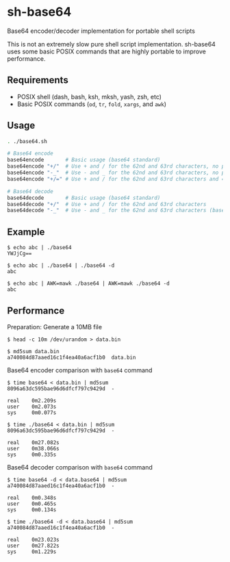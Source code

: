 # sh-base64

Base64 encoder/decoder implementation for portable shell scripts

This is not an extremely slow pure shell script implementation.
sh-base64 uses some basic POSIX commands that are highly portable to improve performance.

## Requirements

- POSIX shell (dash, bash, ksh, mksh, yash, zsh, etc)
- Basic POSIX commands (`od`, `tr`, `fold`, `xargs`, and `awk`)

## Usage

```sh
. ./base64.sh

# Base64 encode
base64encode       # Basic usage (base64 standard)
base64encode "+/"  # Use + and / for the 62nd and 63rd characters, no padding
base64encode "-_"  # Use - and _ for the 62nd and 63rd characters, no padding (base64url)
base64encode "+/=" # Use + and / for the 62nd and 63rd characters and = for padding

# Base64 decode
base64decode       # Basic usage (base64 standard)
base64decode "+/"  # Use + and / for the 62nd and 63rd characters
base64decode "-_"  # Use - and _ for the 62nd and 63rd characters (base64url)
```

## Example

```console
$ echo abc | ./base64
YWJjCg==

$ echo abc | ./base64 | ./base64 -d
abc

$ echo abc | AWK=mawk ./base64 | AWK=mawk ./base64 -d
abc
```

## Performance

Preparation: Generate a 10MB file

```console
$ head -c 10m /dev/urandom > data.bin

$ md5sum data.bin
a740084d87aaed16c1f4ea40a6acf1b0  data.bin
```

Base64 encoder comparison with `base64` command

```console
$ time base64 < data.bin | md5sum
8096a63dc595bae96d6dfcf797c9429d  -

real	0m2.209s
user	0m2.073s
sys 	0m0.077s

$ time ./base64 < data.bin | md5sum
8096a63dc595bae96d6dfcf797c9429d  -

real	0m27.082s
user	0m38.066s
sys 	0m0.335s
```

Base64 decoder comparison with `base64` command

```console
$ time base64 -d < data.base64 | md5sum
a740084d87aaed16c1f4ea40a6acf1b0  -

real	0m0.348s
user	0m0.465s
sys 	0m0.134s

$ time ./base64 -d < data.base64 | md5sum
a740084d87aaed16c1f4ea40a6acf1b0  -

real	0m23.023s
user	0m27.822s
sys 	0m1.229s
```

